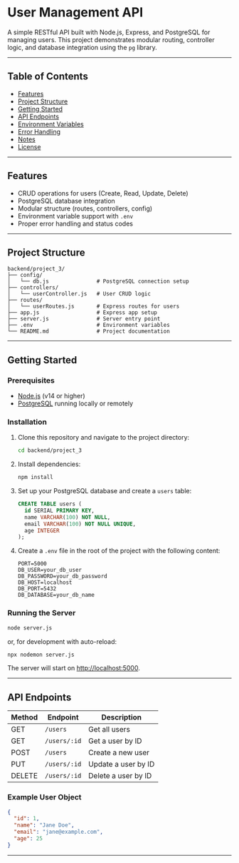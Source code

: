 # User Management API

A simple RESTful API built with Node.js, Express, and PostgreSQL for managing users. This project demonstrates modular routing, controller logic, and database integration using the `pg` library.

---

## Table of Contents

- [Features](#features)
- [Project Structure](#project-structure)
- [Getting Started](#getting-started)
- [API Endpoints](#api-endpoints)
- [Environment Variables](#environment-variables)
- [Error Handling](#error-handling)
- [Notes](#notes)
- [License](#license)

---

## Features

- CRUD operations for users (Create, Read, Update, Delete)
- PostgreSQL database integration
- Modular structure (routes, controllers, config)
- Environment variable support with `.env`
- Proper error handling and status codes

---

## Project Structure

```
backend/project_3/
├── config/
│   └── db.js               # PostgreSQL connection setup
├── controllers/
│   └── userController.js   # User CRUD logic
├── routes/
│   └── userRoutes.js       # Express routes for users
├── app.js                  # Express app setup
├── server.js               # Server entry point
├── .env                    # Environment variables
└── README.md               # Project documentation
```

---

## Getting Started

### Prerequisites

- [Node.js](https://nodejs.org/) (v14 or higher)
- [PostgreSQL](https://www.postgresql.org/) running locally or remotely

### Installation

1. Clone this repository and navigate to the project directory:
   ```sh
   cd backend/project_3
   ```
2. Install dependencies:
   ```sh
   npm install
   ```
3. Set up your PostgreSQL database and create a `users` table:
   ```sql
   CREATE TABLE users (
     id SERIAL PRIMARY KEY,
     name VARCHAR(100) NOT NULL,
     email VARCHAR(100) NOT NULL UNIQUE,
     age INTEGER
   );
   ```
4. Create a `.env` file in the root of the project with the following content:
   ```
   PORT=5000
   DB_USER=your_db_user
   DB_PASSWORD=your_db_password
   DB_HOST=localhost
   DB_PORT=5432
   DB_DATABASE=your_db_name
   ```

### Running the Server

```sh
node server.js
```
or, for development with auto-reload:
```sh
npx nodemon server.js
```

The server will start on [http://localhost:5000](http://localhost:5000).

---

## API Endpoints

| Method | Endpoint        | Description             |
|--------|----------------|-------------------------|
| GET    | `/users`       | Get all users           |
| GET    | `/users/:id`   | Get a user by ID        |
| POST   | `/users`       | Create a new user       |
| PUT    | `/users/:id`   | Update a user by ID     |
| DELETE | `/users/:id`   | Delete a user by ID     |

### Example User Object

```json
{
  "id": 1,
  "name": "Jane Doe",
  "email": "jane@example.com",
  "age": 25
}
```

---